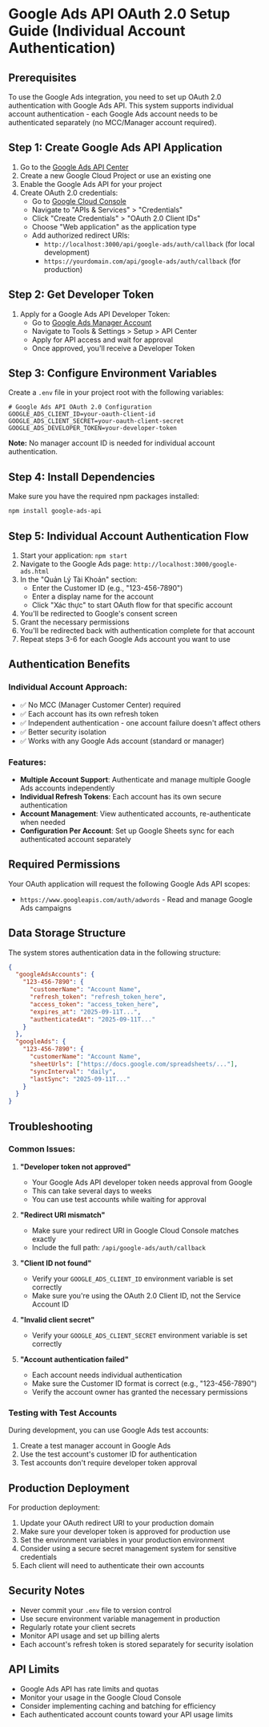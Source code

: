 # Google Ads API OAuth 2.0 Setup Guide (Individual Account Authentication)

## Prerequisites

To use the Google Ads integration, you need to set up OAuth 2.0 authentication with Google Ads API. This system supports individual account authentication - each Google Ads account needs to be authenticated separately (no MCC/Manager account required).

## Step 1: Create Google Ads API Application

1. Go to the [Google Ads API Center](https://developers.google.com/google-ads/api/docs/first-call/overview)
2. Create a new Google Cloud Project or use an existing one
3. Enable the Google Ads API for your project
4. Create OAuth 2.0 credentials:
   - Go to [Google Cloud Console](https://console.cloud.google.com/)
   - Navigate to "APIs & Services" > "Credentials"
   - Click "Create Credentials" > "OAuth 2.0 Client IDs"
   - Choose "Web application" as the application type
   - Add authorized redirect URIs:
     - `http://localhost:3000/api/google-ads/auth/callback` (for local development)
     - `https://yourdomain.com/api/google-ads/auth/callback` (for production)

## Step 2: Get Developer Token

1. Apply for a Google Ads API Developer Token:
   - Go to [Google Ads Manager Account](https://ads.google.com/)
   - Navigate to Tools & Settings > Setup > API Center
   - Apply for API access and wait for approval
   - Once approved, you'll receive a Developer Token

## Step 3: Configure Environment Variables

Create a `.env` file in your project root with the following variables:

```env
# Google Ads API OAuth 2.0 Configuration
GOOGLE_ADS_CLIENT_ID=your-oauth-client-id
GOOGLE_ADS_CLIENT_SECRET=your-oauth-client-secret
GOOGLE_ADS_DEVELOPER_TOKEN=your-developer-token
```

**Note:** No manager account ID is needed for individual account authentication.

## Step 4: Install Dependencies

Make sure you have the required npm packages installed:

```bash
npm install google-ads-api
```

## Step 5: Individual Account Authentication Flow

1. Start your application: `npm start`
2. Navigate to the Google Ads page: `http://localhost:3000/google-ads.html`
3. In the "Quản Lý Tài Khoản" section:
   - Enter the Customer ID (e.g., "123-456-7890")
   - Enter a display name for the account
   - Click "Xác thực" to start OAuth flow for that specific account
4. You'll be redirected to Google's consent screen
5. Grant the necessary permissions
6. You'll be redirected back with authentication complete for that account
7. Repeat steps 3-6 for each Google Ads account you want to use

## Authentication Benefits

### Individual Account Approach:

- ✅ No MCC (Manager Customer Center) required
- ✅ Each account has its own refresh token
- ✅ Independent authentication - one account failure doesn't affect others
- ✅ Better security isolation
- ✅ Works with any Google Ads account (standard or manager)

### Features:

- **Multiple Account Support**: Authenticate and manage multiple Google Ads accounts independently
- **Individual Refresh Tokens**: Each account has its own secure authentication
- **Account Management**: View authenticated accounts, re-authenticate when needed
- **Configuration Per Account**: Set up Google Sheets sync for each authenticated account separately

## Required Permissions

Your OAuth application will request the following Google Ads API scopes:

- `https://www.googleapis.com/auth/adwords` - Read and manage Google Ads campaigns

## Data Storage Structure

The system stores authentication data in the following structure:

```json
{
  "googleAdsAccounts": {
    "123-456-7890": {
      "customerName": "Account Name",
      "refresh_token": "refresh_token_here",
      "access_token": "access_token_here",
      "expires_at": "2025-09-11T...",
      "authenticatedAt": "2025-09-11T..."
    }
  },
  "googleAds": {
    "123-456-7890": {
      "customerName": "Account Name",
      "sheetUrls": ["https://docs.google.com/spreadsheets/..."],
      "syncInterval": "daily",
      "lastSync": "2025-09-11T..."
    }
  }
}
```

## Troubleshooting

### Common Issues:

1. **"Developer token not approved"**

   - Your Google Ads API developer token needs approval from Google
   - This can take several days to weeks
   - You can use test accounts while waiting for approval

2. **"Redirect URI mismatch"**

   - Make sure your redirect URI in Google Cloud Console matches exactly
   - Include the full path: `/api/google-ads/auth/callback`

3. **"Client ID not found"**

   - Verify your `GOOGLE_ADS_CLIENT_ID` environment variable is set correctly
   - Make sure you're using the OAuth 2.0 Client ID, not the Service Account ID

4. **"Invalid client secret"**

   - Verify your `GOOGLE_ADS_CLIENT_SECRET` environment variable is set correctly

5. **"Account authentication failed"**
   - Each account needs individual authentication
   - Make sure the Customer ID format is correct (e.g., "123-456-7890")
   - Verify the account owner has granted the necessary permissions

### Testing with Test Accounts

During development, you can use Google Ads test accounts:

1. Create a test manager account in Google Ads
2. Use the test account's customer ID for authentication
3. Test accounts don't require developer token approval

## Production Deployment

For production deployment:

1. Update your OAuth redirect URI to your production domain
2. Make sure your developer token is approved for production use
3. Set the environment variables in your production environment
4. Consider using a secure secret management system for sensitive credentials
5. Each client will need to authenticate their own accounts

## Security Notes

- Never commit your `.env` file to version control
- Use secure environment variable management in production
- Regularly rotate your client secrets
- Monitor API usage and set up billing alerts
- Each account's refresh token is stored separately for security isolation

## API Limits

- Google Ads API has rate limits and quotas
- Monitor your usage in the Google Cloud Console
- Consider implementing caching and batching for efficiency
- Each authenticated account counts toward your API usage limits
